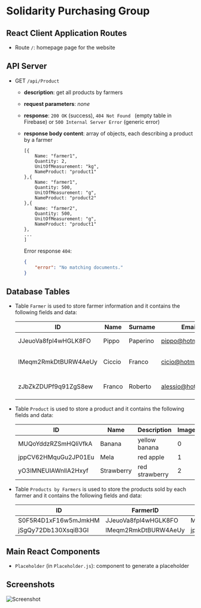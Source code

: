 # Solidarity Purchasing Group

## React Client Application Routes

- Route `/`: homepage page for the website

## API Server

- GET `/api/Product`
  - **description**: get all products by farmers
  
  - **request parameters**: *none*
  
  - **response**: `200 OK` (success), `404 Not Found ` (empty table in Firebase) or `500 Internal Server Error` (generic error)
  
  - **response body content**: array of objects, each describing a product by a farmer
    
    ```json5
    [{
        Name: "farmer1",
        Quantity: 2,
        UnitOfMeasurement: "kg",
        NameProduct: "product1"
    },{
        Name: "farmer1",
        Quantity: 500,
        UnitOfMeasurement: "g",
        NameProduct: "product2"
    },{
        Name: "farmer2",
        Quantity: 500,
        UnitOfMeasurement: "g",
        NameProduct: "product1"
    },
    ...
    ]
    ```
    
    Error response `404`:
    
    ```json
    {
        "error": "No matching documents."
    }
    ```
## Database Tables
- Table `Farmer` is used to store farmer information and it contains the following fields and data:

   | ID                   | Name   | Surname  | Email              | Phoneno    | Address                | State   | Zipcode |
   | -------------------- | ------ | -------- | ------------------ | ---------- | ---------------------- | ------- | ------- |
   | JJeuoVa8fpl4wHGLK8FO | Pippo  | Paperino | pippo@hotmail.com  | 4125364789 | via Garibaldi          | Rome    | 01578   |
   | lMeqm2RmkDtBURW4AeUy | Ciccio | Franco   | cicio@hotmail.com  | 9874515888 | via Giuseppe Verdi     | Torino  | 10138   |
   | zJbZkZDUPf9q91ZgS8ew | Franco | Roberto  | alessio@hotmail.it | 3400987654 | via Cristoforo Colombo | Cirella | 87023   |

-  Table `Product` is used to store a product and it contains the following fields and data:
   
   | ID                   | Name       | Description    | ImageID |
   | -------------------- | ---------- | -------------- | ------- |
   | MUQoYddzRZSmHQliVfkA | Banana     | yellow banana  | 0       |
   | jppCV62HMquGu2JP01Eu | Mela       | red apple      | 1       |
   | yO3IMNEUlAWnllA2Hxyf | Strawberry | red strawberry | 2       |
   
-  Table `Products by Farmers` is used to store the products sold by each farmer and it contains the following fields and data:
   
   | ID                   | FarmerID             | ProductID            | Quantity | Unitofmeasurement | Price |
   | -------------------- | -------------------- | -------------------- | -------- | ----------------- | ----- |
   | S0F5R4D1xF16w5mJmkHM | JJeuoVa8fpl4wHGLK8FO | MUQoYddzRZSmHQliVfkA | 20       | kg                | 25    |
   | jSgQy72Db130XsqiB3GI | lMeqm2RmkDtBURW4AeUy | jppCV62HMquGu2JP01Eu | 2        | bag               | 5     |


## Main React Components

- `Placeholder` (in `Placeholder.js`): component to generate a placeholder

## Screenshots

![Screenshot](./img/screenshot1.PNG)
